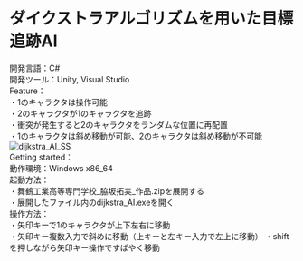 # ダイクストラアルゴリズムを用いた目標追跡AI  
開発言語：C#  
開発ツール：Unity, Visual Studio  
Feature：  
・1のキャラクタは操作可能    
・2のキャラクタが1のキャラクタを追跡  
・衝突が発生すると2のキャラクタをランダムな位置に再配置  
・1のキャラクタは斜め移動が可能、2のキャラクタは斜め移動が不可能  
![dijkstra_AI_SS](https://user-images.githubusercontent.com/84891390/120138449-7b12e300-c211-11eb-9c37-87ccadb5d029.png)  
Getting started：  
  動作環境：Windows x86_64  
  起動方法：  
  ・舞鶴工業高等専門学校_脇坂拓実_作品.zipを展開する   
  ・展開したファイル内のdijkstra_AI.exeを開く  
  操作方法：  
  ・矢印キーで1のキャラクタが上下左右に移動  
  ・矢印キー複数入力で斜めに移動（上キーと左キー入力で左上に移動）
  ・shiftを押しながら矢印キー操作ですばやく移動  
  






